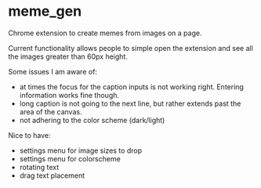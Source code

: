 # meme_gen
Chrome extension to create memes from images on a page.

Current functionality allows people to simple open the extension and see all the images greater than 60px height. 


Some issues I am aware of:
* at times the focus for the caption inputs is not working right. Entering information works fine though.
* long caption is not going to the next line, but rather extends past the area of the canvas.
* not adhering to the color scheme (dark/light)


Nice to have:
* settings menu for image sizes to drop
* settings menu for colorscheme
* rotating text
* drag text placement
